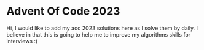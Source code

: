 # Advent Of Code 2023
Hi, I would like to add my aoc 2023 solutions here as I solve them by daily. 
I believe in that this is going to help me to improve my algorithms skills for interviews :)
